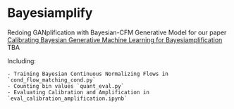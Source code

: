 # Bayesiamplify
Redoing GANplification with Bayesian-CFM Generative Model for our paper [Calibrating Bayesian Generative Machine Learning for Bayesiamplification](https://arxiv.org) TBA

Including:

    - Training Bayesian Continuous Normalizing Flows in `cond_flow_matching_cond.py`
    - Counting bin values `quant_eval.py`
    - Evaluating Calibration and Amplification in `eval_calibration_amplification.ipynb`
